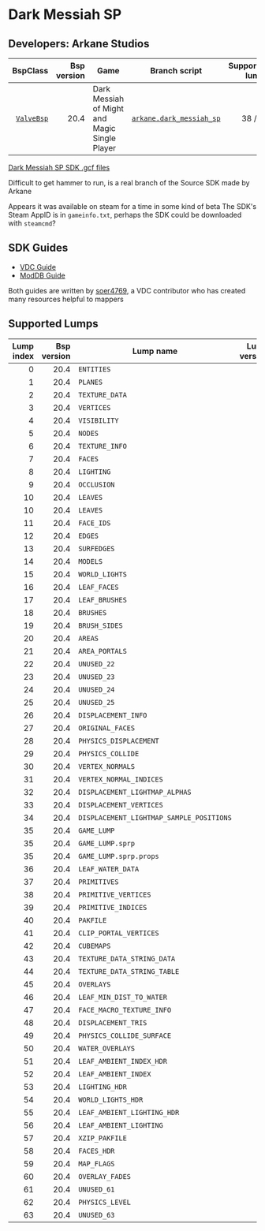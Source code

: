 # Dark Messiah SP
## Developers: Arkane Studios

| BspClass | Bsp version | Game | Branch script | Supported lumps | Unused lumps | Coverage |
| -------: | ----------: | ---- | ------------- | --------------: | -----------: | :------- |
| [`ValveBsp`](https://github.com/snake-biscuits/bsp_tool/blob/master/bsp_tool/valve.py#L17) | 20.4 | Dark Messiah of Might and Magic Single Player | [`arkane.dark_messiah_sp`](https://github.com/snake-biscuits/bsp_tool/blob/master/bsp_tool/branches/arkane/dark_messiah_sp.py) | 38 / 58 | 6 | 65.00% |


[Dark Messiah SP SDK .gcf files](https://www.moddb.com/games/dark-messiah-of-might-magic/downloads/dark-messiah-might-and-magic-sdk)

Difficult to get hammer to run, is a real branch of the Source SDK made by Arkane

Appears it was available on steam for a time in some kind of beta
The SDK's Steam AppID is in `gameinfo.txt`, perhaps the SDK could be downloaded with `steamcmd`?


## SDK Guides
 * [VDC Guide](https://developer.valvesoftware.com/wiki/Dark_Messiah%3A_Single-Player_Level_Creation/SourceSDK)
 * [ModDB Guide](https://www.moddb.com/games/dark-messiah-of-might-magic/downloads/dark-messiah-might-and-magic-sdk)

Both guides are written by [soer4769](https://developer.valvesoftware.com/wiki/User:Soer4769), a VDC contributor who has created many resources helpful to mappers


## Supported Lumps
| Lump index | Bsp version | Lump name | Lump version | LumpClass | Coverage |
| ---------: | ----------: | --------- | -----------: | --------- | :------- |
| 0 | 20.4 | `ENTITIES` | 0 | [`shared.Entities`](https://github.com/snake-biscuits/bsp_tool/blob/master/bsp_tool/branches/shared.py#L44) | 100% |
| 1 | 20.4 | `PLANES` | 0 | [`id_software.quake.Plane`](https://github.com/snake-biscuits/bsp_tool/blob/master/bsp_tool/branches/id_software/quake.py#L228) | 100% |
| 2 | 20.4 | `TEXTURE_DATA` | 0 | [`valve.source.TextureData`](https://github.com/snake-biscuits/bsp_tool/blob/master/bsp_tool/branches/valve/source.py#L678) | 100% |
| 3 | 20.4 | `VERTICES` | 0 | [`id_software.quake.Vertex`](https://github.com/snake-biscuits/bsp_tool/blob/master/bsp_tool/branches/id_software/quake.py#L250) | 100% |
| 4 | 20.4 | `VISIBILITY` | 0 | [`id_software.quake2.Visibility`](https://github.com/snake-biscuits/bsp_tool/blob/master/bsp_tool/branches/id_software/quake2.py#L212) | 90% |
| 5 | 20.4 | `NODES` | 0 | [`valve.source.Node`](https://github.com/snake-biscuits/bsp_tool/blob/master/bsp_tool/branches/valve/source.py#L623) | 100% |
| 6 | 20.4 | `TEXTURE_INFO` | 0 |  | 0% |
| 7 | 20.4 | `FACES` | 1 | [`valve.source.Face`](https://github.com/snake-biscuits/bsp_tool/blob/master/bsp_tool/branches/valve/source.py#L518) | 100% |
| 8 | 20.4 | `LIGHTING` | 0 | [`extensions.lightmaps.save_vbsp`](https://github.com/snake-biscuits/bsp_tool/blob/master/bsp_tool/extensions/lightmaps.py#L86) | 100% |
| 9 | 20.4 | `OCCLUSION` | 0 |  | 0% |
| 10 | 20.4 | `LEAVES` | 0 | [`valve.source.Leaf`](https://github.com/snake-biscuits/bsp_tool/blob/master/bsp_tool/branches/valve/source.py#L551) | 100% |
| 10 | 20.4 | `LEAVES` | 1 | [`valve.orange_box.Leaf`](https://github.com/snake-biscuits/bsp_tool/blob/master/bsp_tool/branches/valve/orange_box.py#L108) | 100% |
| 11 | 20.4 | `FACE_IDS` | 0 | [`shared.UnsignedShorts`](https://github.com/snake-biscuits/bsp_tool/blob/master/bsp_tool/branches/shared.py#L39) | 100% |
| 12 | 20.4 | `EDGES` | 0 | [`id_software.quake.Edge`](https://github.com/snake-biscuits/bsp_tool/blob/master/bsp_tool/branches/id_software/quake.py#L145) | 100% |
| 13 | 20.4 | `SURFEDGES` | 0 | [`shared.Ints`](https://github.com/snake-biscuits/bsp_tool/blob/master/bsp_tool/branches/shared.py#L19) | 100% |
| 14 | 20.4 | `MODELS` | 0 |  | 0% |
| 15 | 20.4 | `WORLD_LIGHTS` | 0 |  | 0% |
| 16 | 20.4 | `LEAF_FACES` | 0 | [`shared.UnsignedShorts`](https://github.com/snake-biscuits/bsp_tool/blob/master/bsp_tool/branches/shared.py#L39) | 100% |
| 17 | 20.4 | `LEAF_BRUSHES` | 0 | [`shared.UnsignedShorts`](https://github.com/snake-biscuits/bsp_tool/blob/master/bsp_tool/branches/shared.py#L39) | 100% |
| 18 | 20.4 | `BRUSHES` | 0 | [`valve.source.Brush`](https://github.com/snake-biscuits/bsp_tool/blob/master/bsp_tool/branches/valve/source.py#L409) | 100% |
| 19 | 20.4 | `BRUSH_SIDES` | 0 | [`valve.source.BrushSide`](https://github.com/snake-biscuits/bsp_tool/blob/master/bsp_tool/branches/valve/source.py#L419) | 100% |
| 20 | 20.4 | `AREAS` | 0 | [`valve.source.Area`](https://github.com/snake-biscuits/bsp_tool/blob/master/bsp_tool/branches/valve/source.py#L391) | 100% |
| 21 | 20.4 | `AREA_PORTALS` | 0 | [`valve.source.AreaPortal`](https://github.com/snake-biscuits/bsp_tool/blob/master/bsp_tool/branches/valve/source.py#L398) | 100% |
| 22 | 20.4 | `UNUSED_22` | 0 |  | 0% |
| 23 | 20.4 | `UNUSED_23` | 0 |  | 0% |
| 24 | 20.4 | `UNUSED_24` | 0 |  | 0% |
| 25 | 20.4 | `UNUSED_25` | 0 |  | 0% |
| 26 | 20.4 | `DISPLACEMENT_INFO` | 0 | [`valve.source.DisplacementInfo`](https://github.com/snake-biscuits/bsp_tool/blob/master/bsp_tool/branches/valve/source.py#L458) | 100% |
| 27 | 20.4 | `ORIGINAL_FACES` | 0 | [`valve.source.Face`](https://github.com/snake-biscuits/bsp_tool/blob/master/bsp_tool/branches/valve/source.py#L518) | 100% |
| 28 | 20.4 | `PHYSICS_DISPLACEMENT` | 0 | [`valve_physics.Displacement`](https://github.com/snake-biscuits/bsp_tool/blob/master/bsp_tool/branches/valve_physics.py#L226) | 90% |
| 29 | 20.4 | `PHYSICS_COLLIDE` | 0 | [`valve_physics.CollideLump`](https://github.com/snake-biscuits/bsp_tool/blob/master/bsp_tool/branches/valve_physics.py#L18) | 90% |
| 30 | 20.4 | `VERTEX_NORMALS` | 0 | [`id_software.quake.Vertex`](https://github.com/snake-biscuits/bsp_tool/blob/master/bsp_tool/branches/id_software/quake.py#L250) | 100% |
| 31 | 20.4 | `VERTEX_NORMAL_INDICES` | 0 | [`shared.UnsignedShorts`](https://github.com/snake-biscuits/bsp_tool/blob/master/bsp_tool/branches/shared.py#L39) | 100% |
| 32 | 20.4 | `DISPLACEMENT_LIGHTMAP_ALPHAS` | 0 |  | 0% |
| 33 | 20.4 | `DISPLACEMENT_VERTICES` | 0 | [`valve.source.DisplacementVertex`](https://github.com/snake-biscuits/bsp_tool/blob/master/bsp_tool/branches/valve/source.py#L507) | 100% |
| 34 | 20.4 | `DISPLACEMENT_LIGHTMAP_SAMPLE_POSITIONS` | 0 |  | 0% |
| 35 | 20.4 | `GAME_LUMP` | - | [`lumps.DarkMessiahSPGameLump`](https://github.com/snake-biscuits/bsp_tool/blob/master/bsp_tool/lumps/__init__.py#L437) | 90% |
| 35 | 20.4 | `GAME_LUMP.sprp` | - | [`valve.source.GameLump_SPRP`](https://github.com/snake-biscuits/bsp_tool/blob/master/bsp_tool/branches/valve/source.py#L775) | 100% |
| 35 | 20.4 | `GAME_LUMP.sprp.props` | 6 |  | 0% |
| 36 | 20.4 | `LEAF_WATER_DATA` | 0 | [`valve.source.LeafWaterData`](https://github.com/snake-biscuits/bsp_tool/blob/master/bsp_tool/branches/valve/source.py#L600) | 100% |
| 37 | 20.4 | `PRIMITIVES` | 0 | [`valve.source.Primitive`](https://github.com/snake-biscuits/bsp_tool/blob/master/bsp_tool/branches/valve/source.py#L667) | 100% |
| 38 | 20.4 | `PRIMITIVE_VERTICES` | 0 | [`id_software.quake.Vertex`](https://github.com/snake-biscuits/bsp_tool/blob/master/bsp_tool/branches/id_software/quake.py#L250) | 100% |
| 39 | 20.4 | `PRIMITIVE_INDICES` | 0 | [`shared.UnsignedShorts`](https://github.com/snake-biscuits/bsp_tool/blob/master/bsp_tool/branches/shared.py#L39) | 100% |
| 40 | 20.4 | `PAKFILE` | 0 | [`shared.PakFile`](https://github.com/snake-biscuits/bsp_tool/blob/master/bsp_tool/branches/shared.py#L126) | 100% |
| 41 | 20.4 | `CLIP_PORTAL_VERTICES` | 0 | [`id_software.quake.Vertex`](https://github.com/snake-biscuits/bsp_tool/blob/master/bsp_tool/branches/id_software/quake.py#L250) | 100% |
| 42 | 20.4 | `CUBEMAPS` | 0 | [`valve.source.Cubemap`](https://github.com/snake-biscuits/bsp_tool/blob/master/bsp_tool/branches/valve/source.py#L428) | 100% |
| 43 | 20.4 | `TEXTURE_DATA_STRING_DATA` | 0 | [`shared.TextureDataStringData`](https://github.com/snake-biscuits/bsp_tool/blob/master/bsp_tool/branches/shared.py#L137) | 100% |
| 44 | 20.4 | `TEXTURE_DATA_STRING_TABLE` | 0 | [`shared.UnsignedShorts`](https://github.com/snake-biscuits/bsp_tool/blob/master/bsp_tool/branches/shared.py#L39) | 100% |
| 45 | 20.4 | `OVERLAYS` | 0 |  | 0% |
| 46 | 20.4 | `LEAF_MIN_DIST_TO_WATER` | 0 |  | 0% |
| 47 | 20.4 | `FACE_MACRO_TEXTURE_INFO` | 0 | [`shared.Shorts`](https://github.com/snake-biscuits/bsp_tool/blob/master/bsp_tool/branches/shared.py#L23) | 100% |
| 48 | 20.4 | `DISPLACEMENT_TRIS` | 0 |  | 0% |
| 49 | 20.4 | `PHYSICS_COLLIDE_SURFACE` | 0 |  | 0% |
| 50 | 20.4 | `WATER_OVERLAYS` | 0 | [`valve.source.WaterOverlay`](https://github.com/snake-biscuits/bsp_tool/blob/master/bsp_tool/branches/valve/source.py#L709) | 100% |
| 51 | 20.4 | `LEAF_AMBIENT_INDEX_HDR` | 0 | [`valve.source.LeafAmbientIndex`](https://github.com/snake-biscuits/bsp_tool/blob/master/bsp_tool/branches/valve/source.py#L580) | 100% |
| 52 | 20.4 | `LEAF_AMBIENT_INDEX` | 0 | [`valve.source.LeafAmbientIndex`](https://github.com/snake-biscuits/bsp_tool/blob/master/bsp_tool/branches/valve/source.py#L580) | 100% |
| 53 | 20.4 | `LIGHTING_HDR` | 0 | [`extensions.lightmaps.save_vbsp`](https://github.com/snake-biscuits/bsp_tool/blob/master/bsp_tool/extensions/lightmaps.py#L86) | 100% |
| 54 | 20.4 | `WORLD_LIGHTS_HDR` | 0 |  | 0% |
| 55 | 20.4 | `LEAF_AMBIENT_LIGHTING_HDR` | 0 |  | 0% |
| 56 | 20.4 | `LEAF_AMBIENT_LIGHTING` | 0 |  | 0% |
| 57 | 20.4 | `XZIP_PAKFILE` | 0 |  | 0% |
| 58 | 20.4 | `FACES_HDR` | 0 |  | 0% |
| 59 | 20.4 | `MAP_FLAGS` | 0 |  | 0% |
| 60 | 20.4 | `OVERLAY_FADES` | 0 | [`valve.source.OverlayFade`](https://github.com/snake-biscuits/bsp_tool/blob/master/bsp_tool/branches/valve/source.py#L661) | 100% |
| 61 | 20.4 | `UNUSED_61` | 0 |  | 0% |
| 62 | 20.4 | `PHYSICS_LEVEL` | 0 |  | 0% |
| 63 | 20.4 | `UNUSED_63` | 0 |  | 0% |


